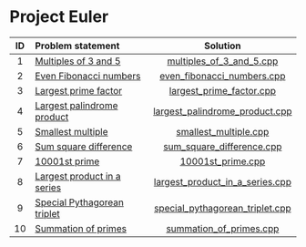 # Project Euler

| ID |        Problem statement        |              Solution               |
|:--:|:--------------------------------|:-----------------------------------:|
|  1 | [Multiples of 3 and 5][]        | [multiples_of_3_and_5.cpp][]        |
|  2 | [Even Fibonacci numbers][]      | [even_fibonacci_numbers.cpp][]      |
|  3 | [Largest prime factor][]        | [largest_prime_factor.cpp][]        |
|  4 | [Largest palindrome product][]  | [largest_palindrome_product.cpp][]  |
|  5 | [Smallest multiple][]           | [smallest_multiple.cpp][]           |
|  6 | [Sum square difference][]       | [sum_square_difference.cpp][]       |
|  7 | [10001st prime][]               | [10001st_prime.cpp][]               |
|  8 | [Largest product in a series][] | [largest_product_in_a_series.cpp][] |
|  9 | [Special Pythagorean triplet][] | [special_pythagorean_triplet.cpp][] |
| 10 | [Summation of primes][]         | [summation_of_primes.cpp][]         |

[Multiples of 3 and 5]:        https://projecteuler.net/problem=1
[Even Fibonacci numbers]:      https://projecteuler.net/problem=2
[Largest prime factor]:        https://projecteuler.net/problem=3
[Largest palindrome product]:  https://projecteuler.net/problem=4
[Smallest multiple]:           https://projecteuler.net/problem=5
[Sum square difference]:       https://projecteuler.net/problem=6
[10001st prime]:               https://projecteuler.net/problem=7
[Largest product in a series]: https://projecteuler.net/problem=8
[Special Pythagorean triplet]: https://projecteuler.net/problem=9
[Summation of primes]:         https://projecteuler.net/problem=10

[multiples_of_3_and_5.cpp]:        multiples_of_3_and_5.cpp
[even_fibonacci_numbers.cpp]:      even_fibonacci_numbers.cpp
[largest_prime_factor.cpp]:        largest_prime_factor.cpp
[largest_palindrome_product.cpp]:  largest_palindrome_product.cpp
[smallest_multiple.cpp]:           smallest_multiple.cpp
[sum_square_difference.cpp]:       sum_square_difference.cpp
[10001st_prime.cpp]:               10001st_prime.cpp
[largest_product_in_a_series.cpp]: largest_product_in_a_series.cpp
[special_pythagorean_triplet.cpp]: special_pythagorean_triplet.cpp
[summation_of_primes.cpp]:         summation_of_primes.cpp
